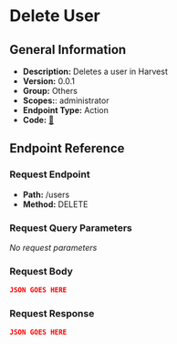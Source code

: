 # Delete User

## General Information

- **Description:** Deletes a user in Harvest
- **Version:** 0.0.1
- **Group:** Others
- **Scopes:**: administrator
- **Endpoint Type:** Action
- **Code:** [🔗](https://github.com/NangoHQ/integration-templates/tree/main/integrations/harvest/actions/delete-user.ts)

## Endpoint Reference

### Request Endpoint

- **Path:** /users
- **Method:** DELETE

### Request Query Parameters

_No request parameters_

### Request Body

```json
JSON GOES HERE
```

### Request Response

```json
JSON GOES HERE
```

